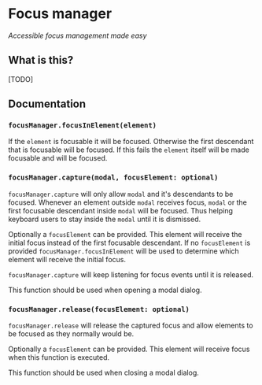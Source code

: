 # Focus manager

_Accessible focus management made easy_

## What is this?

[TODO]


## Documentation


### `focusManager.focusInElement(element)`

If the `element` is focusable it will be focused. Otherwise the first descendant that is focusable will be focused. If this fails the `element` itself will be made focusable and will be focused.


### `focusManager.capture(modal, focusElement: optional)`

`focusManager.capture` will only allow `modal` and it's descendants to be focused. Whenever an element outside `modal` receives focus, `modal` or the first focusable descendant inside `modal` will be focused. Thus helping keyboard users to stay inside the `modal` until it is dismissed.

Optionally a `focusElement` can be provided. This element will receive the initial focus instead of the first focusable descendant. If no `focusElement` is provided `focusManager.focusInElement` will be used to determine which element will receive the initial focus.

`focusManager.capture` will keep listening for focus events until it is released.

This function should be used when opening a modal dialog.


### `focusManager.release(focusElement: optional)`

`focusManager.release` will release the captured focus and allow elements to be focused as they normally would be.

Optionally a `focusElement` can be provided. This element will receive focus when this function is executed.

This function should be used when closing a modal dialog.